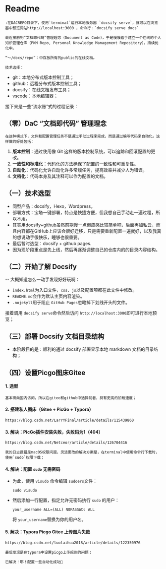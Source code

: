 # Readme

    :在DACREPO目录下，使用`terminal`运行本地服务器 `docsify serve`，就可以在浏览器中预览网站http://localhost:3000 ，命令行：`docsify serve docs`

    最近接触到“文档即代码”管理理念（Document as Code），于是慢慢着手建立一个在线的个人知识管理仓库（PKM Repo, Personal Knowledge Management Repository），持续优化中。

    “～/docs/repo”：中存放所有的public的在线文档。

    技术选择：

- git：本地分布式版本控制工具；
- github：远程分布式版本控制工具；
- docsify：在线文档发布工具；
- vscode：本地编辑器；

接下来是一些“流水账”式的过程记录：

## （零）DaC “文档即代码” 管理理念

    在这种模式下，文件和配置管理任务不是通过手动过程来完成，而是通过编写代码来自动化。这样做的好处包括：

1. **版本控制**：通过使用像 Git 这样的版本控制系统，可以追踪和回滚配置的更改。
2. **一致性和标准化**：代码化的方法确保了配置的一致性和可重复性。
3. **自动化**：代码化允许自动化许多常规任务，提高效率并减少人为错误。
4. **文档化**：代码本身及其注释可以作为配置的文档。

## （一）技术选型

- 同型产品：docsify，Hexo，Wordpress。
- 部署方式：宝塔一键部署，特点是快捷方便，但我想自己手动走一遍过程，所以不用。
- 其实用docsify+github虽然前期慢一点但应感比较简单吧，后面再加私云，而且内容都在GitHub上应该会很好迁移，只是需要重新配置一遍就好，以及我真的想说动手很快乐，睡够也很重要。
- 最后暂时选型：docsify + github pages.
- 因为现阶段重点是先上线，然后再逐渐调整自己的仓库内的的目录内容结构。

## （二）开始了解 Docsify

-- 大概知道怎么一动手发现好好玩啊：

- `index.html`为入口文件，`css`、`js`以及配置项都在此文件中修改。
- `README.md`会作为默认主页内容渲染。
- `.nojekyll`用于阻止 `GitHub Pages`忽略掉下划线开头的文件。

接着调用 `docsify serve`命令然后访问 `http://localhost:3000`即可进行本地预览；

## （三）部署 Docsify 文档目录结构

- 本阶段目的是：顺利的通过 docsify 部署显示本地 markdown 文档的目录结构；

## （四）设置Picgo图床Gitee

#### 1. 选型

    基本面向国内访问，所以在gitee和github中选择前者，具有更高的加载速度；

#### 2. 搭建私人图床（Gitee + PicGo + Typora）

    https://blog.csdn.net/LarrYFinal/article/details/115439860

#### 3. 解决：PicGo插件安装失败，失败码为1（404）

    https://blog.csdn.net/Netceor/article/details/126704416

    我的日志报错是macOS权限问题，灵活更改的解决方案是，在terminal中使用命令行下载时，使用`sudo`权限下载；

#### 4. 解决：配置 `sudo` 无需密码

- 为此，使用 `visudo` 命令编辑 `sudoers`文件：

  ```shell
  sudo visudo
  ```
- 然后添加一行配置，指定允许无密码执行 `sudo` 的用户：

  ```
  your_username ALL=(ALL) NOPASSWD: ALL
  ```

  将 `your_username`替换为你的用户名。

#### 5. 解决：Typora Picgo Gitee 上传图片失败

    https://blog.csdn.net/luolaihua2018/article/details/122350976

    最后发现是在typora中设置picgo上传规则的问题；

    已解决！耶！配置一些自动化成功🏅

